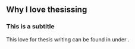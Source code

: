 ## Why I love thesissing

### This is a subtitle

This love for thesis writing can be found in [](#h2:appendices/why-i-love-thesissing) under [](#h3:appendices/this-is-a-subtitle).

